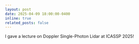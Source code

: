 ```yaml
---
layout: post
date: 2025-04-09 18:00:00-0400
inline: true
related_posts: false
---
```


I gave a lecture on Doppler Single-Photon Lidar at ICASSP 2025!